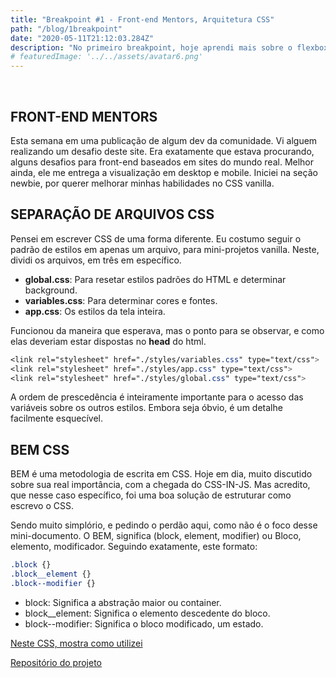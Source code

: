 ```yaml
---
title: "Breakpoint #1 - Front-end Mentors, Arquitetura CSS"
path: "/blog/1breakpoint"
date: "2020-05-11T21:12:03.284Z"
description: "No primeiro breakpoint, hoje aprendi mais sobre o flexbox. Conheci uma plataforma de desafios. Usei do BEM architecture para escrever meu CSS. "
# featuredImage: '../../assets/avatar6.png'
---
```


<br />

## FRONT-END MENTORS

Esta semana em uma publicação de algum dev da comunidade. Vi alguem realizando um desafio deste site. Era exatamente que estava procurando, alguns desafios para front-end baseados em sites do mundo real. Melhor ainda, ele me entrega a visualização em desktop e mobile. Iniciei na seção newbie, por querer melhorar minhas habilidades no CSS vanilla.

## SEPARAÇÃO DE ARQUIVOS CSS

Pensei em escrever CSS de uma forma diferente. Eu costumo seguir o padrão de estilos em apenas um arquivo, para mini-projetos vanilla. Neste, dividi os arquivos, em três em específico.

- **global.css**: Para resetar estilos padrões do HTML e determinar background.
- **variables.css**: Para determinar cores e fontes.
- **app.css**: Os estilos da tela inteira.

Funcionou da maneira que esperava, mas o ponto para se observar, e como elas deveriam estar dispostas no **head** do html.

```css
<link rel="stylesheet" href="./styles/variables.css" type="text/css">
<link rel="stylesheet" href="./styles/app.css" type="text/css">
<link rel="stylesheet" href="./styles/global.css" type="text/css">
```

A ordem de prescedência é inteiramente importante para o acesso das variáveis sobre os outros estilos. Embora seja óbvio, é um detalhe facilmente esquecível.

## BEM CSS

BEM é uma metodologia de escrita em CSS. Hoje em dia, muito discutido sobre sua real importância, com a chegada do CSS-IN-JS. Mas acredito, que nesse caso específico, foi uma boa solução de estruturar como escrevo o CSS.

Sendo muito simplório, e pedindo o perdão aqui, como não é o foco desse mini-documento. O BEM, significa (block, element, modifier) ou Bloco, elemento, modificador. Seguindo exatamente, este formato:

```css
.block {}
.block__element {}
.block--modifier {}
```

- block: Significa a abstração maior ou container.
- block__element: Significa o elemento descedente do bloco.
- block--modifier: Significa o bloco modificado, um estado.

[Neste CSS, mostra como utilizei](https://github.com/Dheyson/four-card-flexible/blob/master/styles/app.css)

[Repositório do projeto](https://github.com/Dheyson/four-card-flexible)
